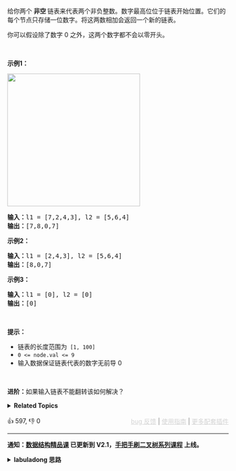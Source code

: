 <p>给你两个 <strong>非空 </strong>链表来代表两个非负整数。数字最高位位于链表开始位置。它们的每个节点只存储一位数字。将这两数相加会返回一个新的链表。</p>

<p>你可以假设除了数字 0 之外，这两个数字都不会以零开头。</p>

<p>&nbsp;</p>

<p><strong>示例1：</strong></p>

<p><img alt="" src="https://pic.leetcode-cn.com/1626420025-fZfzMX-image.png" style="width: 302px; " /></p>

<pre>
<strong>输入：</strong>l1 = [7,2,4,3], l2 = [5,6,4]
<strong>输出：</strong>[7,8,0,7]
</pre>

<p><strong>示例2：</strong></p>

<pre>
<strong>输入：</strong>l1 = [2,4,3], l2 = [5,6,4]
<strong>输出：</strong>[8,0,7]
</pre>

<p><strong>示例3：</strong></p>

<pre>
<strong>输入：</strong>l1 = [0], l2 = [0]
<strong>输出：</strong>[0]
</pre>

<p>&nbsp;</p>

<p><strong>提示：</strong></p>

<ul> 
 <li>链表的长度范围为<code> [1, 100]</code></li> 
 <li><code>0 &lt;= node.val &lt;= 9</code></li> 
 <li>输入数据保证链表代表的数字无前导 0</li> 
</ul>

<p>&nbsp;</p>

<p><strong>进阶：</strong>如果输入链表不能翻转该如何解决？</p>

<details><summary><strong>Related Topics</strong></summary>栈 | 链表 | 数学</details><br>

<div>👍 597, 👎 0<span style='float: right;'><span style='color: gray;'><a href='https://github.com/labuladong/fucking-algorithm/discussions/939' target='_blank' style='color: lightgray;text-decoration: underline;'>bug 反馈</a> | <a href='https://labuladong.gitee.io/article/fname.html?fname=jb插件简介' target='_blank' style='color: lightgray;text-decoration: underline;'>使用指南</a> | <a href='https://labuladong.github.io/algo/images/others/%E5%85%A8%E5%AE%B6%E6%A1%B6.jpg' target='_blank' style='color: lightgray;text-decoration: underline;'>更多配套插件</a></span></span></div>

<div id="labuladong"><hr>

**通知：[数据结构精品课](https://aep.h5.xeknow.com/s/1XJHEO) 已更新到 V2.1，[手把手刷二叉树系列课程](https://aep.xet.tech/s/3YGcq3) 上线。**

<details><summary><strong>labuladong 思路</strong></summary>

## 基本思路

这道题是 [2. 两数相加](/problems/add-two-numbers)
的进阶问题，我们模拟加法运算当然是从最低位开始加，这样才能正确的处理进位。但现在单链表的开头是最高位，那么最直接的想法就是先 [翻转链表](https://labuladong.github.io/article/fname.html?fname=递归反转链表的一部分)，这样就可以继续玩第 2 题那一套了，没什么难度。

不过本题也说了，如果不让你反转链表怎么办？其实也好办，我们可以利用栈这种先进后出的数据结构，把链表节点从头到尾放进栈中，再从栈拿出来就是从尾到头的顺序，相当于是反转链表的效果，然后又回到了第 2 题的加法逻辑。

还有一个需要注意的是，计算结果的高位也应该放在结果链表的左侧，也就是插入到 `dummy` 节点的后面。具体看代码吧。

**标签：[栈](https://mp.weixin.qq.com/mp/appmsgalbum?__biz=MzAxODQxMDM0Mw==&action=getalbum&album_id=2121993002939219969)，[链表](https://mp.weixin.qq.com/mp/appmsgalbum?__biz=MzAxODQxMDM0Mw==&action=getalbum&album_id=2120596033251475465)**

## 解法代码

提示：🟢 标记的是我写的解法代码，🤖 标记的是 chatGPT 翻译的多语言解法代码。如有错误，可以 [点这里](https://github.com/labuladong/fucking-algorithm/issues/1113) 反馈和修正。

<div class="tab-panel"><div class="tab-nav">
<button data-tab-item="cpp" class="tab-nav-button btn " data-tab-group="default" onclick="switchTab(this)">cpp🤖</button>

<button data-tab-item="python" class="tab-nav-button btn " data-tab-group="default" onclick="switchTab(this)">python🤖</button>

<button data-tab-item="java" class="tab-nav-button btn active" data-tab-group="default" onclick="switchTab(this)">java🟢</button>

<button data-tab-item="go" class="tab-nav-button btn " data-tab-group="default" onclick="switchTab(this)">go🤖</button>

<button data-tab-item="javascript" class="tab-nav-button btn " data-tab-group="default" onclick="switchTab(this)">javascript🤖</button>
</div><div class="tab-content">
<div data-tab-item="cpp" class="tab-item " data-tab-group="default"><div class="highlight">

```cpp
// 注意：cpp 代码由 chatGPT🤖 根据我的 java 代码翻译，旨在帮助不同背景的读者理解算法逻辑。
// 本代码已经通过力扣的测试用例，应该可直接成功提交。

class Solution {
public:
    ListNode* addTwoNumbers(ListNode* l1, ListNode* l2) {
        // 把链表元素转入栈中
        stack<int> stk1, stk2;
        while (l1 != nullptr) {
            stk1.push(l1->val);
            l1 = l1->next;
        }
        while (l2 != nullptr) {
            stk2.push(l2->val);
            l2 = l2->next;
        }

        // 接下来基本上是复用我在第 2 题的代码逻辑
        // 注意新节点要直接插入到 dummy 后面

        // 虚拟头结点（构建新链表时的常用技巧）
        ListNode* dummy = new ListNode(-1);

        // 记录进位
        int carry = 0;
        // 开始执行加法，两条链表走完且没有进位时才能结束循环
        while (!stk1.empty() || !stk2.empty() || carry > 0) {
            // 先加上上次的进位
            int val = carry;
            if (!stk1.empty()) {
                val += stk1.top();
                stk1.pop();
            }
            if (!stk2.empty()) {
                val += stk2.top();
                stk2.pop();
            }
            // 处理进位情况
            carry = val / 10;
            val = val % 10;
            // 构建新节点，直接接在 dummy 后面
            ListNode* newNode = new ListNode(val);
            newNode->next = dummy->next;
            dummy->next = newNode;
        }
        // 返回结果链表的头结点（去除虚拟头结点）
        ListNode* result = dummy->next;
        delete dummy;
        return result;
    }
};
```

</div></div>

<div data-tab-item="python" class="tab-item " data-tab-group="default"><div class="highlight">

```python
# 注意：python 代码由 chatGPT🤖 根据我的 java 代码翻译，旨在帮助不同背景的读者理解算法逻辑。
# 本代码已经通过力扣的测试用例，应该可直接成功提交。

class Solution:
    def addTwoNumbers(self, l1: ListNode, l2: ListNode) -> ListNode:
        # 把链表元素转入栈中
        stk1 = []
        while l1:
            stk1.append(l1.val)
            l1 = l1.next
        stk2 = []
        while l2:
            stk2.append(l2.val)
            l2 = l2.next

        # 接下来基本上是复用我在第 2 题的代码逻辑
        # 注意新节点要直接插入到 dummy 后面

        # 虚拟头结点（构建新链表时的常用技巧）
        dummy = ListNode(-1)

        # 记录进位
        carry = 0
        # 开始执行加法，两条链表走完且没有进位时才能结束循环
        while stk1 or stk2 or carry > 0:
            # 先加上上次的进位
            val = carry
            if stk1:
                val += stk1.pop()
            if stk2:
                val += stk2.pop()
            # 处理进位情况
            carry = val // 10
            val = val % 10
            # 构建新节点，直接接在 dummy 后面
            newNode = ListNode(val)
            newNode.next = dummy.next
            dummy.next = newNode
        # 返回结果链表的头结点（去除虚拟头结点）
        return dummy.next
```

</div></div>

<div data-tab-item="java" class="tab-item active" data-tab-group="default"><div class="highlight">

```java
class Solution {
    public ListNode addTwoNumbers(ListNode l1, ListNode l2) {
        // 把链表元素转入栈中
        Stack<Integer> stk1 = new Stack<>();
        while (l1 != null) {
            stk1.push(l1.val);
            l1 = l1.next;
        }
        Stack<Integer> stk2 = new Stack<>();
        while (l2 != null) {
            stk2.push(l2.val);
            l2 = l2.next;
        }

        // 接下来基本上是复用我在第 2 题的代码逻辑
        // 注意新节点要直接插入到 dummy 后面

        // 虚拟头结点（构建新链表时的常用技巧）
        ListNode dummy = new ListNode(-1);

        // 记录进位
        int carry = 0;
        // 开始执行加法，两条链表走完且没有进位时才能结束循环
        while (!stk1.isEmpty() || !stk2.isEmpty() || carry > 0) {
            // 先加上上次的进位
            int val = carry;
            if (!stk1.isEmpty()) {
                val += stk1.pop();
            }
            if (!stk2.isEmpty()) {
                val += stk2.pop();
            }
            // 处理进位情况
            carry = val / 10;
            val = val % 10;
            // 构建新节点，直接接在 dummy 后面
            ListNode newNode = new ListNode(val);
            newNode.next = dummy.next;
            dummy.next = newNode;
        }
        // 返回结果链表的头结点（去除虚拟头结点）
        return dummy.next;
    }
}
```

</div></div>

<div data-tab-item="go" class="tab-item " data-tab-group="default"><div class="highlight">

```go
// 注意：go 代码由 chatGPT🤖 根据我的 java 代码翻译，旨在帮助不同背景的读者理解算法逻辑。
// 本代码已经通过力扣的测试用例，应该可直接成功提交。

func addTwoNumbers(l1 *ListNode, l2 *ListNode) *ListNode {
    // 把链表元素转入栈中
    stk1 := []int{}
    for l1 != nil {
        stk1 = append(stk1, l1.Val)
        l1 = l1.Next
    }
    stk2 := []int{}
    for l2 != nil {
        stk2 = append(stk2, l2.Val)
        l2 = l2.Next
    }

    // 接下来基本上是复用我在第 2 题的代码逻辑
    // 注意新节点要直接插入到 dummy 后面

    // 虚拟头结点（构建新链表时的常用技巧）
    dummy := &ListNode{-1, nil}

    // 记录进位
    carry := 0
    // 开始执行加法，两条链表走完且没有进位时才能结束循环
    for len(stk1) > 0 || len(stk2) > 0 || carry > 0 {
        // 先加上上次的进位
        val := carry
        if len(stk1) > 0 {
            val += stk1[len(stk1)-1]
            stk1 = stk1[:len(stk1)-1]
        }
        if len(stk2) > 0 {
            val += stk2[len(stk2)-1]
            stk2 = stk2[:len(stk2)-1]
        }
        // 处理进位情况
        carry = val / 10
        val = val % 10
        // 构建新节点，直接接在 dummy 后面
        newNode := &ListNode{val, dummy.Next}
        dummy.Next = newNode
    }
    // 返回结果链表的头结点（去除虚拟头结点）
    return dummy.Next
}
```

</div></div>

<div data-tab-item="javascript" class="tab-item " data-tab-group="default"><div class="highlight">

```javascript
// 注意：javascript 代码由 chatGPT🤖 根据我的 java 代码翻译，旨在帮助不同背景的读者理解算法逻辑。
// 本代码已经通过力扣的测试用例，应该可直接成功提交。

var addTwoNumbers = function(l1, l2) {
  // 把链表元素转入栈中
  const stk1 = [];
  while (l1 !== null) {
    stk1.push(l1.val);
    l1 = l1.next;
  }
  const stk2 = [];
  while (l2 !== null) {
    stk2.push(l2.val);
    l2 = l2.next;
  }

  // 接下来基本上是复用我在第 2 题的代码逻辑
  // 注意新节点要直接插入到 dummy 后面

  // 虚拟头结点（构建新链表时的常用技巧）
  const dummy = new ListNode(-1);

  // 记录进位
  let carry = 0;
  // 开始执行加法，两条链表走完且没有进位时才能结束循环
  while (stk1.length || stk2.length || carry > 0) {
    // 先加上上次的进位
    let val = carry;
    if (stk1.length) {
      val += stk1.pop();
    }
    if (stk2.length) {
      val += stk2.pop();
    }
    // 处理进位情况
    carry = Math.floor(val / 10);
    val = val % 10;
    // 构建新节点，直接接在 dummy 后面
    const newNode = new ListNode(val);
    newNode.next = dummy.next;
    dummy.next = newNode;
  }
  // 返回结果链表的头结点（去除虚拟头结点）
  return dummy.next;
};
```

</div></div>
</div></div>

**类似题目**：
  - [剑指 Offer II 025. 链表中的两数相加 🟠](/problems/lMSNwu)

</details>
</div>



